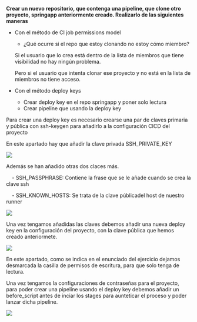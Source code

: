 **Crear un nuevo repositorio, que contenga una pipeline, que clone otro proyecto, springapp anteriormente creado. Realizarlo de las siguientes maneras**

- Con el método de CI job permissions model
  
  - ¿Qué ocurre si el repo que estoy clonando no estoy cómo miembro?
  
  Si el usuario que lo crea está dentro de la lista de miembros que tiene visibilidad no hay ningún problema.
  
  Pero si el usuario que intenta clonar ese proyecto y no está en la lista de miembros no tiene acceso.

- Con el método deploy keys
  - Crear deploy key en el repo springapp y poner solo lectura
  - Crear pipeline que usando la deploy key

Para crear una deploy key es necesario crearse una par de claves primaria y pública con ssh-keygen para añadirlo a la configuración CICD del proyecto

En este apartado hay que añadir la clave privada SSH_PRIVATE_KEY

![](C:\Users\luis.garridoogalla\AppData\Roaming\marktext\images\2022-10-04-20-34-45-image.png)

Además se han añadido otras dos claces más.

    - SSH_PASSPHRASE: Contiene la frase que se le añade cuando se crea la clave ssh

    - SSH_KNOWN_HOSTS: Se trata de la clave públicadel host de nuestro runner

![](C:\Users\luis.garridoogalla\AppData\Roaming\marktext\images\2022-10-04-20-40-25-image.png)

Una vez tengamos añadidas las claves debemos añadir una nueva deploy key en la configuración del proyecto, con la clave pública que hemos creado anteriormete.

![](C:\Users\luis.garridoogalla\AppData\Roaming\marktext\images\2022-10-04-20-42-28-image.png)

En este apartado, como se indica en el enunciado del ejercicio dejamos desmarcada la casilla de permisos de escritura, para que solo tenga de lectura.



Una vez tengamos la configuraciones de contraseñas para el proyecto,  para poder crear una pipeline usando el deploy key debemos añadir un before_script antes de inciar los stages para aunteticar el proceso y poder lanzar dicha pipeline.

![](C:\Users\luis.garridoogalla\AppData\Roaming\marktext\images\2022-10-04-20-47-17-image.png)
